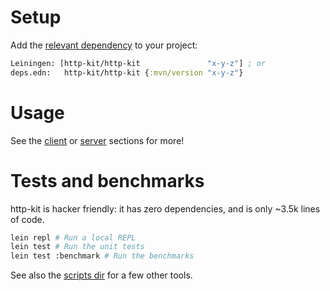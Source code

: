 # Setup

Add the [relevant dependency](../#latest-releases) to your project:

```clojure
Leiningen: [http-kit/http-kit               "x-y-z"] ; or
deps.edn:   http-kit/http-kit {:mvn/version "x-y-z"}
```

# Usage

See the [client](./2-Client) or [server](./3-Server) sections for more!

# Tests and benchmarks

http-kit is hacker friendly: it has zero dependencies, and is only ~3.5k lines of code.

```sh
lein repl # Run a local REPL
lein test # Run the unit tests
lein test :benchmark # Run the benchmarks
```

See also the [scripts dir](../../tree/master/scripts) for a few other tools.